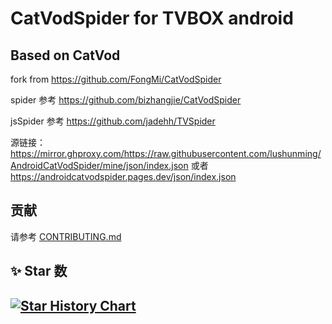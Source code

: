 # CatVodSpider  for TVBOX android 

## Based on CatVod

fork from https://github.com/FongMi/CatVodSpider

spider 参考 https://github.com/bizhangjie/CatVodSpider

jsSpider 参考 https://github.com/jadehh/TVSpider

源链接：https://mirror.ghproxy.com/https://raw.githubusercontent.com/lushunming/AndroidCatVodSpider/mine/json/index.json
或者 https://androidcatvodspider.pages.dev/json/index.json


## 贡献
请参考 [CONTRIBUTING.md](/CONTRIBUTING.md)

## ✨ Star 数

[![Star History Chart](https://api.star-history.com/svg?repos=lushunming/AndroidCatVodSpider&type=Date)](https://star-history.com/#lushunming/AndroidCatVodSpider&Date)
---

